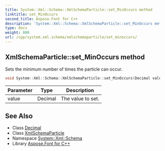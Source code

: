 ```yaml
---
title: System::Xml::Schema::XmlSchemaParticle::set_MinOccurs method
linktitle: set_MinOccurs
second_title: Aspose.Font for C++
description: 'System::Xml::Schema::XmlSchemaParticle::set_MinOccurs method. Sets the minimum number of times the particle can occur in C++.'
type: docs
weight: 800
url: /cpp/system.xml.schema/xmlschemaparticle/set_minoccurs/
---
```

## XmlSchemaParticle::set_MinOccurs method


Sets the minimum number of times the particle can occur.

```cpp
void System::Xml::Schema::XmlSchemaParticle::set_MinOccurs(Decimal value)
```


| Parameter | Type | Description |
| --- | --- | --- |
| value | Decimal | The value to set. |

## See Also

* Class [Decimal](../../../system/decimal/)
* Class [XmlSchemaParticle](../)
* Namespace [System::Xml::Schema](../../)
* Library [Aspose.Font for C++](../../../)
